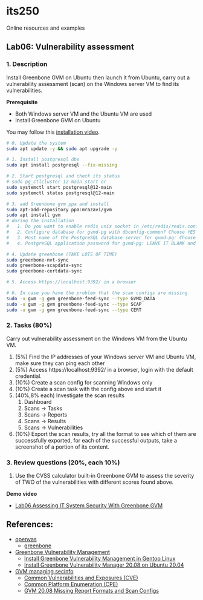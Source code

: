 # its250
Online resources and examples

## Lab06: Vulnerability assessment

### 1. Description
Install Greenbone GVM on Ubuntu then launch it from Ubuntu, carry out a vulnerability assessment (scan) on the Windows server VM to find its vulnerabilities.

**Prerequisite**

* Both Windows server VM and the Ubuntu VM are used
* Install Greenbone GVM on Ubuntu

You may follow this [installation video](https://youtu.be/oq3rhIjrnGM).

```bash
# 0. Update the system
sudo apt update -y && sudo apt upgrade -y

# 1. Install postgresql dbs
sudo apt install postgresql --fix-missing

# 2. Start postgresql and check its status
# sudo pg_ctlcluster 12 main start or
sudo systemctl start postgresql@12-main
sudo systemctl status postgresql@12-main

# 3. add Greenbone gvm ppa and install
sudo apt-add-repository ppa:mrazavi/gvm
sudo apt install gvm
# during the installation
#	1. Do you want to enable redis unix socket in /etc/redis/redis.conf? Choose YES
#	2. Configure database for gvmd-pg with dbconfig-common? Choose YES
#	3. Host name of the PostgreSQL database server for gvmd-pg: Choose localhost
#	4. PostgreSQL application password for gvmd-pg: LEAVE IT BLANK and let it to be generated randomly.

# 4. Update greenbone (TAKE LOTS OF TIME)
sudo greenbone-nvt-sync 
sudo greenbone-scapdata-sync 
sudo greenbone-certdata-sync 

# 5. Access https://localhost:9392/ in a browser

# 6. In case you have the problem that the scan configs are missing
sudo -u gvm -g gvm greenbone-feed-sync --type GVMD_DATA
sudo -u gvm -g gvm greenbone-feed-sync --type SCAP
sudo -u gvm -g gvm greenbone-feed-sync --type CERT
```


### 2. Tasks (80%)
Carry out vulnerability assessment on the Windows VM from the Ubuntu VM.

1. (5%) Find the IP addresses of your Windows server VM and Ubuntu VM, make sure they can ping each other
2. (5%) Access https://localhost:9392/ in a browser, login with the default credential.
3. (10%) Create a scan config for scanning Windows only
4. (10%) Create a scan task with the config above and start it
5. (40%,8% each) Investigate the scan results
   1. Dashboard
   2. Scans -> Tasks
   3. Scans -> Reports
   4. Scans -> Results
   5. Scans -> Vulnerabilities
6. (10%) Export the scan results, try all the format to see which of them are successfully exported, for each of the successful outputs, take a screenshot of a portion of its content.

### 3. Review questions (20%, each 10%)
1. Use the CVSS calculator built-in Greenbone GVM to assess the severity of TWO of the vulnerabilities with different scores found above.

**Demo video**

* [Lab06 Assessing IT System Security With Greenbone GVM](https://youtu.be/erP3_jmbbhY)

## References:
* [openvas](https://www.openvas.org/)
  * [greenbone](https://github.com/greenbone)
* [Greenbone Vulnerability Management](https://launchpad.net/~mrazavi/+archive/ubuntu/gvm)
  * [Install Greenbone Vulnerability Management in Gentoo Linux](https://wiki.gentoo.org/wiki/Greenbone_Vulnerability_Management)
  * [Install Greenbone Vulnerability Manager 20.08 on Ubuntu 20.04](https://www.mikeslab.net/install-greenbone-vulnerability-manager-20-08-on-ubuntu-20-04/)
* [GVM managing secinfo](https://docs.greenbone.net/GSM-Manual/gos-5/en/managing-secinfo.html)
  * [Common Vulnerabilities and Exposures (CVE)](https://en.wikipedia.org/wiki/Common_Vulnerabilities_and_Exposures)
  * [Common Platform Enumeration (CPE)](https://en.wikipedia.org/wiki/Common_Platform_Enumeration)
  * [GVM 20.08 Missing Report Formats and Scan Configs](https://community.greenbone.net/t/gvm-20-08-missing-report-formats-and-scan-configs/6397)
